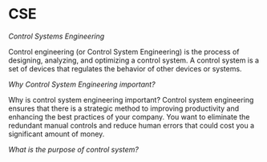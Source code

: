 # CSE
*Control Systems Engineering*

Control engineering (or Control System Engineering) is the process of designing, analyzing, and optimizing a control system. A control system is a set of devices that regulates the behavior of other devices or systems.

*Why Control System Engineering important?*

Why is control system engineering important?
Control system engineering ensures that there is a strategic method to improving productivity and enhancing the best practices of your company. You want to eliminate the redundant manual controls and reduce human errors that could cost you a significant amount of money.

*What is the purpose of control system?*
